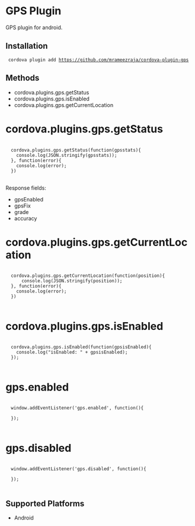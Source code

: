 
GPS Plugin
====================

GPS plugin for android.

Installation
------------

<code> cordova plugin add https://github.com/mrameezraja/cordova-plugin-gps </code>


Methods
-------
- cordova.plugins.gps.getStatus
- cordova.plugins.gps.isEnabled
- cordova.plugins.gps.getCurrentLocation


cordova.plugins.gps.getStatus
=================

<pre>
<code>
  cordova.plugins.gps.getStatus(function(gpsstats){
    console.log(JSON.stringify(gpsstats));
  }, function(error){
    console.log(error);
  })
</code>
</pre>

Response fields:
- gpsEnabled
- gpsFix
- grade
- accuracy

cordova.plugins.gps.getCurrentLocation
=================

<pre>
<code>
  cordova.plugins.gps.getCurrentLocation(function(position){
      console.log(JSON.stringify(position));
  }, function(error){
    console.log(error);
  })
</code>
</pre>

cordova.plugins.gps.isEnabled
=================

<pre>
<code>
  cordova.plugins.gps.isEnabled(function(gpsisEnabled){
    console.log("isEnabled: " + gpsisEnabled);
  });
</code>
</pre>

gps.enabled
=================

<pre>
<code>
  window.addEventListener('gps.enabled', function(){

  });
</code>
</pre>

gps.disabled
=================

<pre>
<code>
  window.addEventListener('gps.disabled', function(){

  });
</code>
</pre>


Supported Platforms
-------------------

- Android
